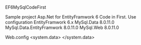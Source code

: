 EF6MySqlCodeFirst

Sample project Asp.Net for EntityFramwork 6 Code in First.
Use configuration
	EntityFramwork 				6.x
	MySql.Data					8.0.11.0
	MySql.Data.EntityFramwork	8.0.11.0
	MySql.Web					8.0.11.0
	
Web.config
	<entityFramework>
		<defaultConnectionFactory type="System.Data.Entity.Infrastructure.SqlConnectionFactory, EntityFramework" />
		<providers>
			<provider invariantName="System.Data.SqlClient" type="System.Data.Entity.SqlServer.SqlProviderServices, EntityFramework.SqlServer" />
		</providers>
	</entityFramework>
	<system.data>
		<DbProviderFactories>
			<remove invariant="MySql.Data.MySqlClient" />
			<add name="MySQLDataProvider" invariant="MySql.Data.MySqlClient" description=".Net Framework Data Provider for MySQL" type="MySql.Data.MySqlClient.MySqlClientFactory, MySql.Data, Version=8.0.11.0, Culture=neutral, PublicKeyToken=c5687fc88969c44d" />
		</DbProviderFactories>
	</system.data>
	<connectionStrings>
		<add name="mydatacs" connectionString="server=localhost;user id=root;password=301114;database=mydata" providerName="MySql.Data.MySqlClient" />
	</connectionStrings>

	